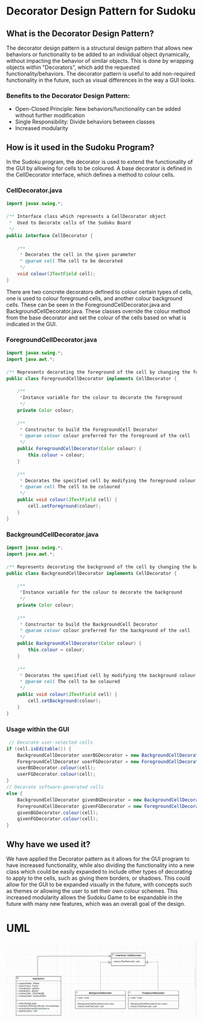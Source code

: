# Decorator Design Pattern for Sudoku

## What is the Decorator Design Pattern?
The decorator design pattern is a structural design pattern that allows new behaviors or functionality to be added to an individual object dynamically, without impacting the behavior of similar objects. This is done by wrapping objects within "Decorators", which add the requested functionality/behaviors. The decorator pattern is useful to add non-required functionality in the future, such as visual differences in the way a GUI looks.

### **Benefits to the Decorator Design Pattern:**
- Open-Closed Principle: New behaviors/functionality can be added without further modification
- Single Responsibility: Divide behaviors between classes
 - Increased modularity 
 
## How is it used in the Sudoku Program?
In the Sudoku program, the decorator is used to extend the functionality of the GUI by allowing for cells to be coloured. 
A base decorator is defined in the CellDecorator interface, which defines a method to colour cells.

### **CellDecorator.java**
```java
import javax.swing.*;

/** Interface class which represents a CellDecorator object
 *  Used to Decorate cells of the Sudoku Board
 */
public interface CellDecorator {

    /**
     * Decorates the cell in the given parameter
     * @param cell The cell to be decorated
     */
    void colour(JTextField cell);
}

```

There are two concrete decorators defined to colour certain types of cells, one is used to colour foreground cells, and another colour background cells. These can be seen in the ForegroundCellDecorator.java and BackgroundCellDecorator.java. These classes override the colour method from the base decorator and set the colour of the cells based on what is indicated in the GUI.

### **ForegroundCellDecorator.java**
```java
import javax.swing.*;
import java.awt.*;

/** Represents decorating the foreground of the cell by changing the foreground colour */
public class ForegroundCellDecorator implements CellDecorator {

    /**
     *Instance variable for the colour to decorate the foreground
     */
    private Color colour;

    /**
     * Constructor to build the ForegroundCell Decorator
     * @param colour colour preferred for the foreground of the cell
     */
    public ForegroundCellDecorator(Color colour) {
        this.colour = colour;
    }

    /**
     * Decorates the specified cell by modifying the foreground colour
     * @param cell The cell to be coloured
     */
    public void colour(JTextField cell) {
        cell.setForeground(colour);
    }
}
```

### **BackgroundCellDecorator.java**
```java
import javax.swing.*;
import java.awt.*;

/** Represents decorating the background of the cell by changing the background colour */
public class BackgroundCellDecorator implements CellDecorator {

    /**
     *Instance variable for the colour to decorate the background
     */
    private Color colour;

    /**
     * Constructor to build the BackgroundCell Decorator
     * @param colour colour preferred for the background of the cell
     */
    public BackgroundCellDecorator(Color colour) {
        this.colour = colour;
    }

    /**
     * Decorates the specified cell by modifying the background colour
     * @param cell The cell to be coloured
     */
    public void colour(JTextField cell) {
        cell.setBackground(colour);
    }
}

```

### **Usage within the GUI**
```java
 // Decorate user-selected cells
if (cell.isEditable()) {
    BackgroundCellDecorator userBGDecorator = new BackgroundCellDecorator(new Color(211, 245, 187,255));
    ForegroundCellDecorator userFGDecorator = new ForegroundCellDecorator(new Color(66, 135, 26, 255));
    userBGDecorator.colour(cell);
    userFGDecorator.colour(cell);
}
// Decorate software-generated cells
else {
    BackgroundCellDecorator givenBGDecorator = new BackgroundCellDecorator(new Color(171, 230, 133, 255));
    ForegroundCellDecorator givenFGDecorator = new ForegroundCellDecorator(new Color(48, 96, 19, 255));
    givenBGDecorator.colour(cell);
    givenFGDecorator.colour(cell);
}
```

## Why have we used it?
We have applied the Decorator pattern as it allows for the GUI program to have increased functionality, while also dividing the functionality into a new class which could be easily expanded to include other types of decorating to apply to the cells, such as giving them borders, or shadows. This could allow for the GUI to be expanded visually in the future, with concepts such as themes or allowing the user to set their own colour schemes. This increased modularity allows the Sudoku Game to be expandable in the future with many new features, which was an overall goal of the design.

# UML
![Decorator UML](../data/Decorator-UML.png)
